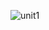 ![unit1](https://github.com/Tyler0219/Herzing-SE1/assets/101218126/43f654f3-35e2-488e-873f-b9fcfd2f71ae)
